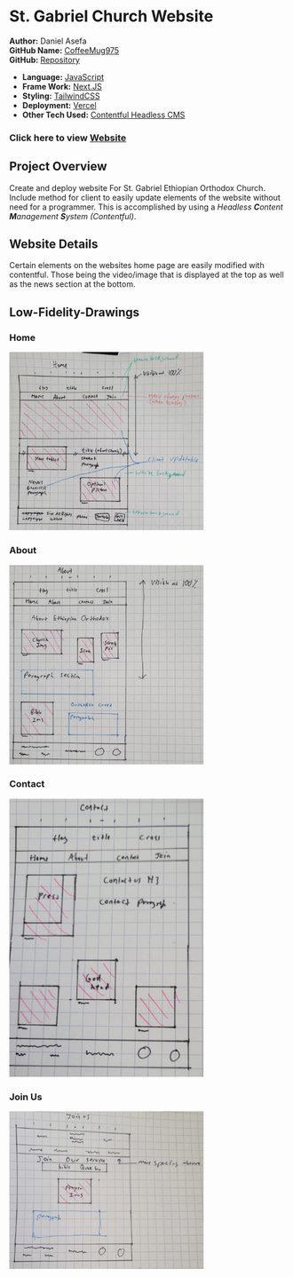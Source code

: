 # St. Gabriel Church Website
**Author:** Daniel Asefa<br>
**GitHub Name:** [CoffeeMug975](https://github.com/CoffeeMug975)<br>
**GitHub:** [Repository](https://github.com/CoffeeMug975/gabriel-church-website)<br> 

- **Language:** [JavaScript](https://developer.mozilla.org/en-US/docs/Web/JavaScript)
- **Frame Work:** [Next.JS](https://nextjs.org/docs)
- **Styling:** [TailwindCSS](https://tailwindcss.com)
- **Deployment:** [Vercel](https://vercel.com/docs)
- **Other Tech Used:** [Contentful Headless CMS](https://www.contentful.com/developers/docs/)
### Click here to view [Website](https://calgary-ethiopian-orthodox-gabriel.vercel.app)

## Project Overview
Create and deploy website For St. Gabriel Ethiopian Orthodox Church. Include method for client to easily update elements of the website without need for a programmer. This is accomplished by using a *Headless **C**ontent **M**anagement **S**ystem (Contentful)*. 

## Website Details
Certain elements on the websites home page are easily modified with contentful. Those being the video/image that is displayed at the top as well as the news section at the bottom.

## Low-Fidelity-Drawings
### Home
<img src="./Low-Fi-Sketch/Home.jpg" width="350">

### About
<img src="./Low-Fi-Sketch/About.jpg" width="350">

### Contact
<img src="./Low-Fi-Sketch/Contact.jpg" width="350">

### Join Us
<img src="./Low-Fi-Sketch/Join-Us.jpg" width="350">
